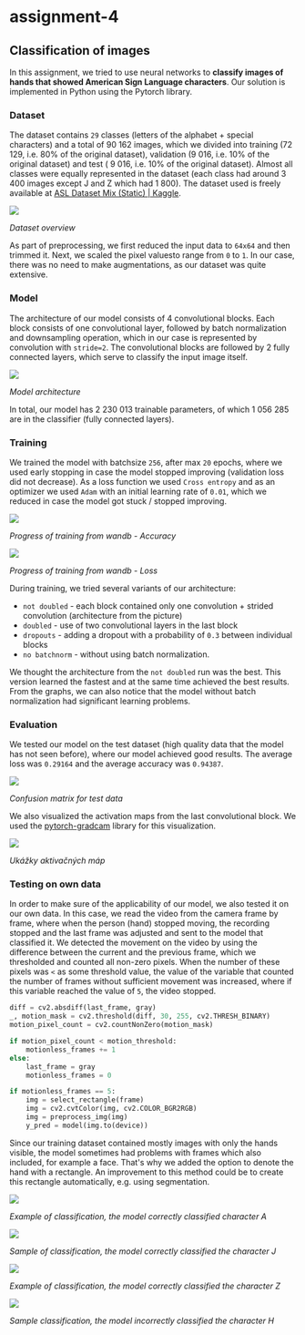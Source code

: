 # assignment-4

## Classification of images
In this assignment, we tried to use neural networks to **classify images of hands that showed American Sign Language characters**. Our solution is implemented in Python using the Pytorch library.

### Dataset
The dataset contains `29` classes (letters of the alphabet + special characters) and a total of 90 162 images, which we divided into training (72 129, i.e. 80% of the original dataset), validation (9 016, i.e. 10% of the original dataset) and test ( 9 016, i.e. 10% of the original dataset). Almost all classes were equally represented in the dataset (each class had around 3 400 images except J and Z which had 1 800).
The dataset used is freely available at [ASL Dataset Mix (Static) | Kaggle](https://www.kaggle.com/datasets/kirlelea/asl-dataset-mix-static).

![](imgs/07E9BF27-B0BE-4A87-9C97-421023C3E616.png)

*Dataset overview*

As part of preprocessing, we first reduced the input data to `64x64` and then trimmed it. Next, we scaled the pixel values ​​to range from `0` to `1`. In our case, there was no need to make augmentations, as our dataset was quite extensive.

### Model
The architecture of our model consists of 4 convolutional blocks. Each block consists of one convolutional layer, followed by batch normalization and downsampling operation, which in our case is represented by convolution with `stride=2`. The convolutional blocks are followed by 2 fully connected layers, which serve to classify the input image itself.

![](imgs/model.png)

*Model architecture*

In total, our model has 2 230 013 trainable parameters, of which 1 056 285 are in the classifier (fully connected layers).

### Training
We trained the model with batchsize `256`, after max `20` epochs, where we used early stopping in case the model stopped improving (validation loss did not decrease). As a loss function we used `Cross entropy` and as an optimizer we used `Adam` with an initial learning rate of `0.01`, which we reduced in case the model got stuck / stopped improving.

![](imgs/acc.png)

*Progress of training from wandb - Accuracy*

![](imgs/loss.png)

*Progress of training from wandb - Loss*

During training, we tried several variants of our architecture:
- `not doubled` - each block contained only one convolution + strided convolution (architecture from the picture)
- `doubled` - use of two convolutional layers in the last block
- `dropouts` - adding a dropout with a probability of `0.3` between individual blocks
- `no batchnorm` - without using batch normalization.

We thought the architecture from the `not doubled` run was the best. This version learned the fastest and at the same time achieved the best results. From the graphs, we can also notice that the model without batch normalization had significant learning problems.

### Evaluation
We tested our model on the test dataset (high quality data that the model has not seen before), where our model achieved good results. The average loss was `0.29164` and the average accuracy was `0.94387`.

![](imgs/matrix.png)

*Confusion matrix for test data*

We also visualized the activation maps from the last convolutional block. We used the [pytorch-gradcam](https://jacobgil.github.io/pytorch-gradcam-book/introduction.html) library for this visualization.

![](imgs/1A4E9106-64C6-4368-9C99-0B044CA2E394.png)

*Ukážky aktivačných máp*

### Testing on own data
In order to make sure of the applicability of our model, we also tested it on our own data.
In this case, we read the video from the camera frame by frame, where when the person (hand) stopped moving, the recording stopped and the last frame was adjusted and sent to the model that classified it.
We detected the movement on the video by using the difference between the current and the previous frame, which we thresholded and counted all non-zero pixels.
When the number of these pixels was `<` as some threshold value, the value of the variable that counted the number of frames without sufficient movement was increased, where if this variable reached the value of `5`, the video stopped.

```py
diff = cv2.absdiff(last_frame, gray)
_, motion_mask = cv2.threshold(diff, 30, 255, cv2.THRESH_BINARY)
motion_pixel_count = cv2.countNonZero(motion_mask)

if motion_pixel_count < motion_threshold:
    motionless_frames += 1
else:
    last_frame = gray
    motionless_frames = 0

if motionless_frames == 5:
    img = select_rectangle(frame)
    img = cv2.cvtColor(img, cv2.COLOR_BGR2RGB)
    img = preprocess_img(img)
    y_pred = model(img.to(device))
```

Since our training dataset contained mostly images with only the hands visible, the model sometimes had problems with frames which also included, for example a face. That's why we added the option to denote the hand with a rectangle. An improvement to this method could be to create this rectangle automatically, e.g. using segmentation.

![](imgs/a_pred.png)

*Example of classification, the model correctly classified character A*

![](imgs/j_pred.png)

*Sample of classification, the model correctly classified the character J*

![](imgs/z_pred.png)

*Example of classification, the model correctly classified the character Z*

![](imgs/r_pred.png)

*Sample classification, the model incorrectly classified the character H*
